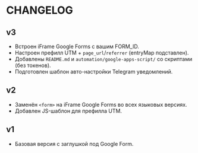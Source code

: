 # CHANGELOG

## v3
- Встроен iFrame Google Forms с вашим FORM_ID.
- Настроен префилл UTM + `page_url`/`referrer` (entryMap подставлен).
- Добавлены `README.md` и `automation/google-apps-script/` со скриптами (без токенов).
- Подготовлен шаблон авто-настройки Telegram уведомлений.

## v2
- Заменён `<form>` на iFrame Google Forms во всех языковых версиях.
- Добавлен JS-шаблон для префилла UTM.

## v1
- Базовая версия с заглушкой под Google Form.
